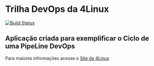 # Trilha DevOps da 4Linux

<!-- Altere a Flag abaixo com sua URL do Travis -->
[![Build Status](https://travis-ci.org/romeroqs/DevOpsLab-HelloWorld.svg?branch=master)](https://travis-ci.org/romeroqs/simple-unittest)

## Aplicação criada para exemplificar o Ciclo de uma PipeLine DevOps


Para maiores informações acesse o [Site da 4Linux](https://www.4linux.com.br/cursos/devops)
